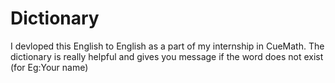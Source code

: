 # Dictionary
I devloped this English to English as a part of my internship in CueMath. The dictionary is really helpful and gives you message if the word does not exist (for Eg:Your name)
